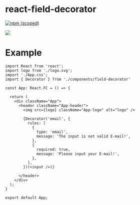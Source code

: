 # react-field-decorator

[![npm (scoped)](https://img.shields.io/npm/v/@barin/react-field-decorator.svg)](https://www.npmjs.com/package/@barin/react-field-decorator)

![](https://github.com/enRose/react-field-decorator/workflows/npmpublish/badge.svg
)

# Example
```
import React from 'react';
import logo from './logo.svg';
import './App.css';
import { Decorator } from './components/field-decorator'

const App: React.FC = () => {

  return (
    <div className="App">
      <header className="App-header">
        <img src={logo} className="App-logo" alt="logo" />
       
        {Decorator('email', {
          rules: [
            {
              type: 'email',
              message: 'The input is not valid E-mail!',
            },
            {
              required: true,
              message: 'Please input your E-mail!',
            },
          ],
        })(<input />)}
        
      </header>
    </div>
  );
}

export default App;
```